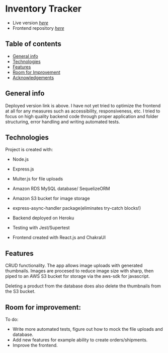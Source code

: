 # Inventory Tracker
* Live version [_here_](https://inventory-crud.netlify.app/)
* Frontend repository [_here_](https://github.com/coscoaj1/inventory_frontend)

## Table of contents
* [General info](#general-info)
* [Technologies](#technologies)
* [Features](#features)
* [Room for Improvement](#room-for-improvement)
* [Acknowledgements](#acknowledgements)


## General info

Deployed version link is above.  I have not yet tried to optimize the frontend at all for any measures
such as accessibility, responsiveness, etc.  I tried to focus on high quality backend code through proper application and folder structuring,
error handling and writing automated tests.

## Technologies

Project is created with:

* Node.js
* Express.js
* Multer.js for file uploads
* Amazon RDS MySQL database/ SequelizeORM
* Amazon S3 bucket for image storage
* express-async-handler package(eliminates try-catch blocks!)
* Backend deployed on Heroku
* Testing with Jest/Supertest

* Frontend created with React.js and ChakraUI

## Features

CRUD functionality.  The app allows image uploads with generated thumbnails. 
Images are procesed to reduce image size with sharp, then piped to an AWS S3 bucket for storage 
via the aws-sdk for javascript.  

Deleting a product from the database does also delete the thumbnails from the S3 bucket. 

## Room for improvement:
To do: 
- Write more automated tests, figure out how to mock the file uploads and database.
- Add new features for example ability to create orders/shipments. 
- Improve the frontend.


